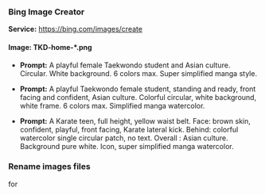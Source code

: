 ### Bing Image Creator
**Service:** https://bing.com/images/create 

#### Image: TKD-home-*.png
* **Prompt:** A playful female Taekwondo student and Asian culture. Circular. White background. 6 colors max. Super simplified manga style.
* **Prompt:** A playful Taekwondo female student, standing and ready, front facing and confident, Asian culture. Colorful circular, white background, white frame. 6 colors max. Simplified manga watercolor.

* **Prompt:** A Karate teen, full height, yellow waist belt. Face: brown skin, confident, playful, front facing, Karate lateral kick. Behind: colorful watercolor single circular patch, no text. Overall : Asian culture. Background pure white. Icon, super simplified manga watercolor.


### Rename images files
for 
